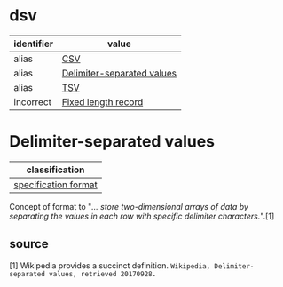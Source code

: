 # dsv

| identifier     | value
| -------------- | -----
| alias          | [CSV](csv.md)
| alias          | [Delimiter-separated values](#delimiter-separated-values)
| alias          | [TSV](tsv.md)
| incorrect      | [Fixed length record](fixedlength.md)

# Delimiter-separated values
| classification
| --------------
| [specification format](specification.md)
Concept of format to "*... store two-dimensional arrays of data by separating the values in each row with specific delimiter characters.*".[1]

## source
[1] Wikipedia provides a succinct definition. `Wikipedia, Delimiter-separated values, retrieved 20170928.`
